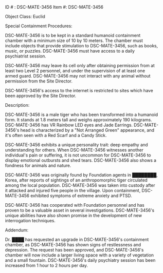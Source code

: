 ID # : DSC-MATE-3456
Item #: DSC-MATE-3456

Object Class: Euclid

Special Containment Procedures:

DSC-MATE-3456 is to be kept in a standard humanoid containment chamber with a minimum size of 10 by 10 meters. The chamber must include objects that provide stimulation to DSC-MATE-3456, such as books, music, or puzzles. DSC-MATE-3456 must have access to a daily psychiatrist session.

DSC-MATE-3456 may leave its cell only after obtaining permission from at least two Level 2 personnel, and under the supervision of at least one armed guard. DSC-MATE-3456 may not interact with any animal without permission from the Site Director.

DSC-MATE-3456's access to the internet is restricted to sites which have been approved by the Site Director.

Description:

DSC-MATE-3456 is a male tiger who has been transformed into a humanoid form. It stands at 1.8 meters tall and weighs approximately 190 kilograms. DSC-MATE-3456 has VR Rainbow LED eyes and Jade Earrings. DSC-MATE-3456's head is characterized by a "Not Arranged Green" appearance, and it's often seen with a Red Scarf and a Candy Stick.

DSC-MATE-3456 exhibits a unique personality trait: deep empathy and understanding for others. When DSC-MATE-3456 witnesses another individual's pain or suffering, it is not uncommon for DSC-MATE-3456 to display emotional outbursts and shed tears. DSC-MATE-3456 also shows a fondness for animals and nature.

DSC-MATE-3456 was originally found by Foundation agents in ████████, Korea, after reports of sightings of an anthropomorphic tiger circulated among the local population. DSC-MATE-3456 was taken into custody after it attacked and injured five people in the village. Upon containment, DSC-MATE-3456 exhibited symptoms of extreme anxiety and PTSD.

DSC-MATE-3456 has cooperated with Foundation personnel and has proven to be a valuable asset in several investigations. DSC-MATE-3456's unique abilities have also shown promise in the development of new interrogation techniques.

Addendum:

Dr. ████ has requested an upgrade in DSC-MATE-3456's containment chamber, as DSC-MATE-3456 has shown signs of restlessness and depression. The request has been approved, and DSC-MATE-3456's chamber will now include a larger living space with a variety of vegetation and a small fountain. DSC-MATE-3456's daily psychiatry session has been increased from 1 hour to 2 hours per day.